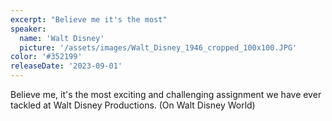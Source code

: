 ```yaml
---
excerpt: "Believe me it's the most"
speaker:
  name: 'Walt Disney'
  picture: '/assets/images/Walt_Disney_1946_cropped_100x100.JPG'
color: '#352199'
releaseDate: '2023-09-01'
---
```

Believe me, it's the most exciting and challenging assignment we have ever tackled at Walt Disney Productions. (On Walt Disney World)